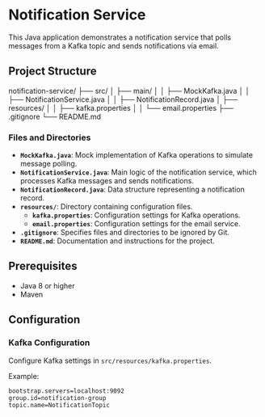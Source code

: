 # Notification Service

This Java application demonstrates a notification service that polls messages from a Kafka topic and sends notifications via email.

## Project Structure

notification-service/
├── src/
│ ├── main/
│ │ ├── MockKafka.java
│ │ ├── NotificationService.java
│ │ ├── NotificationRecord.java
│ ├── resources/
│ │ ├── kafka.properties
│ │ └── email.properties
├── .gitignore
└── README.md


### Files and Directories

- **`MockKafka.java`**: Mock implementation of Kafka operations to simulate message polling.
- **`NotificationService.java`**: Main logic of the notification service, which processes Kafka messages and sends notifications.
- **`NotificationRecord.java`**: Data structure representing a notification record.
- **`resources/`**: Directory containing configuration files.
  - **`kafka.properties`**: Configuration settings for Kafka operations.
  - **`email.properties`**: Configuration settings for the email service.
- **`.gitignore`**: Specifies files and directories to be ignored by Git.
- **`README.md`**: Documentation and instructions for the project.

## Prerequisites

- Java 8 or higher
- Maven

## Configuration

### Kafka Configuration

Configure Kafka settings in `src/resources/kafka.properties`.

Example:

```properties
bootstrap.servers=localhost:9092
group.id=notification-group
topic.name=NotificationTopic

